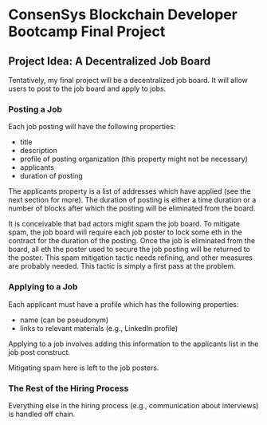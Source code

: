 # ConsenSys Blockchain Developer Bootcamp Final Project

## Project Idea: A Decentralized Job Board
Tentatively, my final project will be a decentralized job board. 
It will allow users to post to the job board and apply to jobs. 

### Posting a Job
Each job posting will have the following properties:

- title
- description
- profile of posting organization (this property might not be necessary)
- applicants
- duration of posting

The applicants property is a list of addresses which have applied (see the next section for more).
The duration of posting is either a time duration or a number of blocks after which the posting will be eliminated from the board.

It is conceivable that bad actors might spam the job board. 
To mitigate spam, the job board will require each job poster to lock some eth in the contract for the duration of the posting.
Once the job is eliminated from the board, all eth the poster used to secure the job posting will be returned to the poster.
This spam mitigation tactic needs refining, and other measures are probably needed. This tactic is simply a first pass at the problem.

### Applying to a Job
Each applicant must have a profile which has the following properties:
- name (can be pseudonym)
- links to relevant materials (e.g., LinkedIn profile)

Applying to a job involves adding this information to the applicants list in the job post construct.

Mitigating spam here is left to the job posters.

### The Rest of the Hiring Process
Everything else in the hiring process (e.g., communication about interviews) is handled off chain.
